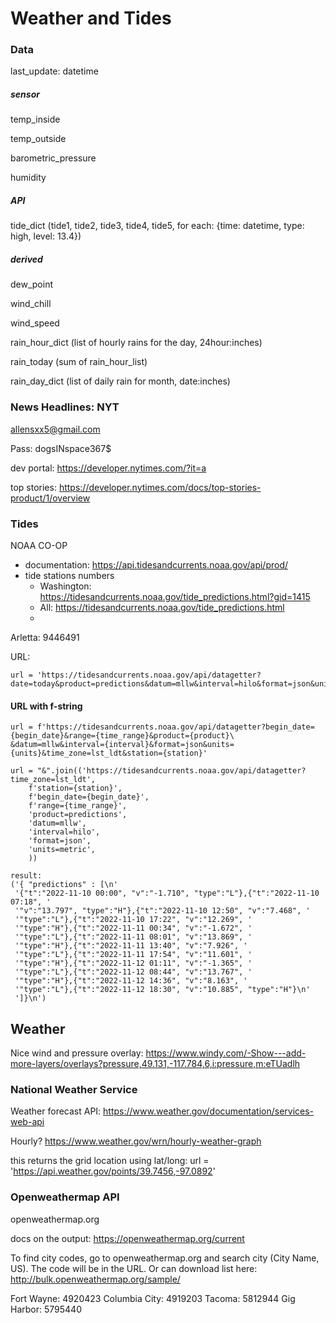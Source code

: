 # Weather and Tides

### Data

last_update:  datetime

##### sensor

temp_inside

temp_outside

barometric_pressure

humidity



##### API

tide_dict (tide1, tide2, tide3, tide4, tide5,  for each: {time: datetime, type: high, level: 13.4})



##### derived

dew_point

wind_chill

wind_speed

rain_hour_dict   (list of hourly rains for the day, 24hour:inches)

rain_today   (sum of rain_hour_list)

rain_day_dict  (list of daily rain for month, date:inches)





### News Headlines:  NYT

allensxx5@gmail.com

Pass:  dogsINspace367$

dev portal:  https://developer.nytimes.com/?it=a

top stories:  https://developer.nytimes.com/docs/top-stories-product/1/overview

### Tides

NOAA CO-OP

* documentation:  https://api.tidesandcurrents.noaa.gov/api/prod/
* tide stations numbers
  * Washington:  https://tidesandcurrents.noaa.gov/tide_predictions.html?gid=1415
  * All:  https://tidesandcurrents.noaa.gov/tide_predictions.html
  * 

Arletta:  9446491

URL:

```
url = 'https://tidesandcurrents.noaa.gov/api/datagetter?date=today&product=predictions&datum=mllw&interval=hilo&format=json&units=metric&time_zone=lst_ldt&station=9446491'
```

#### URL with f-string

```
url = f'https://tidesandcurrents.noaa.gov/api/datagetter?begin_date={begin_date}&range={time_range}&product={product}\
&datum=mllw&interval={interval}&format=json&units={units}&time_zone=lst_ldt&station={station}'

url = "&".join(('https://tidesandcurrents.noaa.gov/api/datagetter?time_zone=lst_ldt',
    f'station={station}',
    f'begin_date={begin_date}',
    f'range={time_range}',
    'product=predictions',
    'datum=mllw',
    'interval=hilo',
    'format=json',
    'units=metric',
    ))
```



```
result:
('{ "predictions" : [\n'
 '{"t":"2022-11-10 00:00", "v":"-1.710", "type":"L"},{"t":"2022-11-10 07:18", '
 '"v":"13.797", "type":"H"},{"t":"2022-11-10 12:50", "v":"7.468", '
 '"type":"L"},{"t":"2022-11-10 17:22", "v":"12.269", '
 '"type":"H"},{"t":"2022-11-11 00:34", "v":"-1.672", '
 '"type":"L"},{"t":"2022-11-11 08:01", "v":"13.869", '
 '"type":"H"},{"t":"2022-11-11 13:40", "v":"7.926", '
 '"type":"L"},{"t":"2022-11-11 17:54", "v":"11.601", '
 '"type":"H"},{"t":"2022-11-12 01:11", "v":"-1.365", '
 '"type":"L"},{"t":"2022-11-12 08:44", "v":"13.767", '
 '"type":"H"},{"t":"2022-11-12 14:36", "v":"8.163", '
 '"type":"L"},{"t":"2022-11-12 18:30", "v":"10.885", "type":"H"}\n'
 ']}\n')
```



## Weather

Nice wind and pressure overlay:  https://www.windy.com/-Show---add-more-layers/overlays?pressure,49.131,-117.784,6,i:pressure,m:eTUadlh





### National Weather Service

Weather forecast API:  https://www.weather.gov/documentation/services-web-api

Hourly?  https://www.weather.gov/wrn/hourly-weather-graph

this returns the grid location using lat/long:  url = 'https://api.weather.gov/points/39.7456,-97.0892'

### Openweathermap API

openweathermap.org

docs on the output:  https://openweathermap.org/current

To find city codes, go to openweathermap.org and search city (City Name, US).  The code will be in the URL. Or can download list here:  http://bulk.openweathermap.org/sample/

Fort Wayne:  4920423
Columbia City:  4919203
Tacoma:  5812944
Gig Harbor:  5795440
